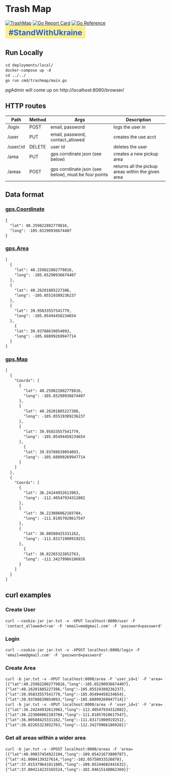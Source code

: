 # Trash Map
[![TrashMap](https://github.com/kmulvey/trashmap/actions/workflows/release_build.yml/badge.svg)](https://github.com/kmulvey/trashmap/actions/workflows/release_build.yml) [![Go Report Card](https://goreportcard.com/badge/github.com/kmulvey/trashmap)](https://goreportcard.com/report/github.com/kmulvey/trashmap) [![Go Reference](https://pkg.go.dev/badge/github.com/kmulvey/trashmap.svg)](https://pkg.go.dev/github.com/kmulvey/trashmap) [![Stand With Ukraine](https://raw.githubusercontent.com/vshymanskyy/StandWithUkraine/main/badges/StandWithUkraine.svg)](https://vshymanskyy.github.io/StandWithUkraine)

## Run Locally
```
cd deployments/local/
docker-compose up -d
cd ../../
go run cmd/trashmap/main.go
```
pgAdmin will come up on http://localhost:8080/browser/

## HTTP routes
| Path       | Method  | Args                                                       | Description |
|------------|---------|------------------------------------------------------------|--------------
| /login     | POST    | email, password                                            | logs the user in
| /user      | PUT     | email, password, contact_allowed                           | creates the use acct
| /user/:id  | DELETE  | user id                                                    | deletes the user
| /area      | PUT     | gps corrdinate json (see below)                            | creates a new pickup area
| /areas     | POST    | gps corrdinate json (see below), must be four points       | returns all the pickup areas within the given area

## Data format
### [gps.Coordinate](https://github.com/kmulvey/trashmap/blob/main/internal/pkg/gps/gps.go#L10)
```
{
  "lat": 40.259822802779816,
  "long": -105.65290936674407
}
```
### [gps.Area](https://github.com/kmulvey/trashmap/blob/main/internal/pkg/gps/area.go#L9)
```
[
  {
    "lat": 40.259822802779816,
    "long": -105.65290936674407
  },
  {
    "lat": 40.26201885227386,
    "long": -105.05519389236237
  },
  {
    "lat": 39.95833557541779,
    "long": -105.05494458234654
  },
    {
    "lat": 39.93788639054093,
    "long": -105.68899269947714
  }
]
```
### [gps.Map](https://github.com/kmulvey/trashmap/blob/main/internal/pkg/gps/area.go#L8)
```
[
  {
    "Coords": [
      {
        "lat": 40.259822802779816,
        "long": -105.65290936674407
      },
      {
        "lat": 40.26201885227386,
        "long": -105.05519389236237
      },
      {
        "lat": 39.95833557541779,
        "long": -105.05494458234654
      },
        {
        "lat": 39.93788639054093,
        "long": -105.68899269947714
      }
    ]
  },
  {
    "Coords": [
      {
        "lat": 36.24244932613963,
        "long": -112.40547934312802
      },
      {
        "lat": 36.223086062103704,
        "long": -111.81857028617547
      },
      {
        "lat": 36.00588425331162,
        "long": -111.83171900919251
      },
        {
        "lat": 36.02265323852763,
        "long": -112.34279966186926
      }
    ]
  }
]
```
## curl examples
### Create User
```
curl --cookie-jar jar.txt -v -XPUT localhost:8000/user -F 'contact_allowed=true' -F 'email=me@gmail.com' -F 'password=password'
```
### Login
```
curl --cookie-jar jar.txt -v -XPOST localhost:8000/login -F 'email=me@gmail.com' -F 'password=password'
```
### Create Area
```
curl -b jar.txt -v -XPUT localhost:8000/area -F 'user_id=1' -F 'area=[{"lat":40.259822802779816,"long":-105.65290936674407},{"lat":40.26201885227386,"long":-105.05519389236237},{"lat":39.95833557541779,"long":-105.05494458234654},{"lat":39.93788639054093,"long":-105.68899269947714}]'
curl -b jar.txt -v -XPUT localhost:8000/area -F 'user_id=1' -F 'area=[{"lat":36.24244932613963,"long":-112.40547934312802},{"lat":36.223086062103704,"long":-111.81857028617547},{"lat":36.00588425331162,"long":-111.83171900919251},{"lat":36.02265323852763,"long":-112.34279966186926}]'
```
### Get all areas within a wider area
```
curl -b jar.txt -v -XPOST localhost:8000/areas -F 'area=[{"lat":40.99837454922104,"long":-109.05421673800787},{"lat":41.0004139327614,"long":-102.05758033526878},{"lat":37.015379641011805,"long":-109.05244682441632},{"lat":37.004114233165524,"long":-102.04615148062369}]'
```
